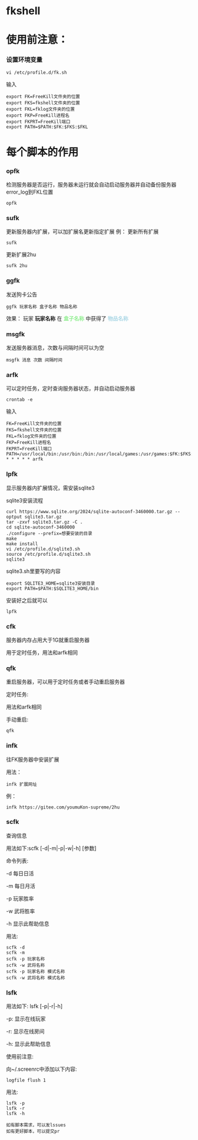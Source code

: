 # fkshell
# 使用前注意：

### 设置环境变量
```shell
vi /etc/profile.d/fk.sh
```
输入
```shell
export FK=FreeKill文件夹的位置
export FKS=fkshell文件夹的位置
export FKL=fklog文件夹的位置
export FKP=FreeKill进程名
export FKPRT=FreeKill端口
export PATH=$PATH:$FK:$FKS:$FKL
```

# 每个脚本的作用
### opfk
检测服务器是否运行，服务器未运行就会自动启动服务器并自动备份服务器error_log到FKL位置
```shell
opfk
```
### sufk
更新服务器内扩展，可以加扩展名更新指定扩展
例：
更新所有扩展
```shell
sufk
```
更新扩展2hu
```shell
sufk 2hu
```
### ggfk
发送狗卡公告 
```shell
ggfk 玩家名称 盒子名称 物品名称
```
效果：
玩家 **玩家名称** 在 **<font color=lightgreen>盒子名称</font>** 中获得了 **<font color=lightblue>物品名称</font>**
### msgfk
发送服务器消息，次数与间隔时间可以为空
```shell
msgfk 消息 次数 间隔时间
```
### arfk
可以定时任务，定时查询服务器状态，并自动启动服务器
```shell
crontab -e
```
输入
```shell
FK=FreeKill文件夹的位置
FKS=fkshell文件夹的位置
FKL=fklog文件夹的位置
FKP=FreeKill进程名
FKPRT=FreeKill端口
PATH=/usr/local/bin:/usr/bin:/bin:/usr/local/games:/usr/games:$FK:$FKS:$FKL
* * * * * arfk
```
### lpfk
显示服务器内扩展情况，需安装sqlite3

sqlite3安装流程
```shell
curl https://www.sqlite.org/2024/sqlite-autoconf-3460000.tar.gz --optput sqlite3.tar.gz
tar -zxvf sqlite3.tar.gz -C .
cd sqlite-autoconf-3460000
./configure --prefix=想要安装的目录
make
make install
vi /etc/profile.d/sqlite3.sh
source /etc/profile.d/sqlite3.sh
sqlite3
```
sqlite3.sh里要写的内容
```shell
export SQLITE3_HOME=sqlite3安装目录
export PATH=$PATH:$SQLITE3_HOME/bin
```
安装好之后就可以
```shell
lpfk
```

### cfk

服务器内存占用大于1G就重启服务器

用于定时任务，用法和arfk相同

### qfk
重启服务器，可以用于定时任务或者手动重启服务器

定时任务:

用法和arfk相同

手动重启:
```shell
qfk
```

### infk
往FK服务器中安装扩展

用法：
```shell
infk 扩展网址
```

例：
```shell
infk https://gitee.com/youmuKon-supreme/2hu
```

### scfk
查询信息

用法如下:scfk [-d|-m|-p|-w|-h] [参数]

命令列表:

-d 每日日活

-m 每日月活

-p 玩家胜率 

-w 武将胜率

-h 显示此帮助信息

用法:

```shell
scfk -d
scfk -m
scfk -p 玩家名称
scfk -w 武将名称
scfk -p 玩家名称 模式名称
scfk -w 武将名称 模式名称
```

### lsfk
用法如下: lsfk [-p|-r|-h]

-p: 显示在线玩家

-r: 显示在线房间

-h: 显示此帮助信息

使用前注意:

向~/.screenrc中添加以下内容:

```shell
logfile flush 1
```
用法:

```shell
lsfk -p
lsfk -r
lsfk -h
```

```
如有脚本需求，可以发lssues
如有更好脚本，可以提交pr
```
